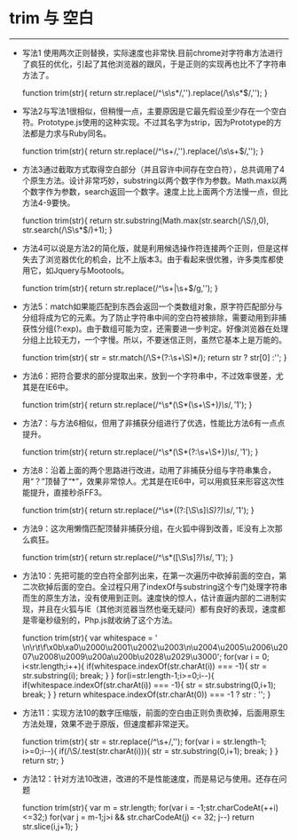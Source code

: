# trim 与 空白


----------


 - 写法1
 使用两次正则替换，实际速度也非常快.目前chrome对字符串方法进行了疯狂的优化，引起了其他浏览器的跟风，于是正则的实现再也比不了字符串方法了。
 

    function trim(str){
      return str.replace(/^\s\s*/,'').replace(/\s\s*$/,'');
    }

 - 写法2与写法1很相似，但稍慢一点，主要原因是它最先假设至少存在一个空白符。Prototype.js使用的这种实现。不过其名字为strip，因为Prototype的方法都是力求与Ruby同名。
 

    function trim(str){
     return str.replace(/^\s+/,'').replace(/\s\s+$/,'');
    }
    
 - 方法3通过截取方式取得空白部分（并且容许中间存在空白符），总共调用了4个原生方法。设计非常巧妙，substring以两个数字作为参数。Math.max以两个数字作为参数，search返回一个数字。速度上比上面两个方法慢一点，但比方法4-9要快。

    function trim(str){
      return str.substring(Math.max(str.search(/\S/),0),
             str.search(/\S\s*$/)+1);
    }

 - 方法4可以说是方法2的简化版，就是利用候选操作符连接两个正则，但是这样失去了浏览器优化的机会，比不上版本3。由于看起来很优雅，许多类库都使用它，如Jquery与Mootools。

    function trim(str){
      return str.replace(/^\s+|\s+$/g,'');
    }
    

 - 方法5：match如果能匹配到东西会返回一个类数组对象，原字符匹配部分与分组将成为它的元素。为了防止字符串中间的空白符被排除，需要动用到非捕获性分组(?:exp)。由于数组可能为空，还需要进一步判定。好像浏览器在处理分组上比较无力，一个字慢。所以，不要迷信正则，虽然它基本上是万能的。

    function trim(str){
      str = str.match(/\S+(?:\s+\S)*/);
      return str ? str[0] :''; 
    }
    

 - 方法6：把符合要求的部分提取出来，放到一个字符串中，不过效率很差，尤其是在IE6中。
 

    function trim(str){
       return str.replace(/^\s*(\S*(\s+\S+)*)\s*$/,'$1');
    }
    

 - 方法7：与方法6相似，但用了非捕获分组进行了优选，性能比方法6有一点点提升。
 

    function trim(str){
        return str.replace(/^\s*(\S*(?:\s+\S+)*)\s*$/,'$1');
    }
    

 - 方法8：沿着上面的两个思路进行改进，动用了非捕获分组与字符串集合，用“？”顶替了“*”，效果非常惊人。尤其是在IE6中，可以用疯狂来形容这次性能提升，直接秒杀FF3。
 

    function trim(str){
      return str.replace(/^\s*((?:[\S\s]*\S)?)\s*$/,'$1');
    }
    

 - 方法9：这次用懒惰匹配顶替非捕获分组，在火狐中得到改善，IE没有上次那么疯狂。
 

    function trim(str){
       return str.replace(/^\s*([\S\s]*?)\s*$/,'$1');
    }
    

 - 方法10：先把可能的空白符全部列出来，在第一次遍历中砍掉前面的空白，第二次砍掉后面的空白。全过程只用了indexOf与substring这个专门处理字符串而生的原生方法，没有使用到正则。速度快的惊人，估计直逼内部的二进制实现，并且在火狐与IE（其他浏览器当然也毫无疑问）都有良好的表现，速度都是零毫秒级别的，Php.js就收纳了这个方法。
 

    function trim(str){
      var whitespace = ' \n\r\t\f\x0b\xa0\u2000\u2001\u2002\u2003\n\\u2004\u2005\u2006\u2007\u2008\u2009\u200a\u200b\u2028\u2029\u3000';
      for(var i = 0; i<str.length;i++){
        if(whitespace.indexOf(str.charAt(i)) === -1){
          str = str.substring(i);
          break;
        }
      }
      for(i=str.length-1;i>=0;i--){
        if(whitespace.indexOf(str.charAt(i)) === -1){
          str = str.substring(0,i+1);
          break;
        }
      }
      return whitespace.indexOf(str.charAt(0)) === -1 ? str : '';
    }
    

 - 方法11：实现方法10的数字压缩版，前面的空白由正则负责砍掉，后面用原生方法处理，效果不逊于原版，但速度都非常逆天。
 

    function trim(str){
      str = str.replace(/^\s+/,'');
      for(var i = str.length-1; i>=0;i--){
       if(/\S/.test(str.charAt(i))){
         str = str.substring(0,i+1);
         break;
       }
      }
      return str;
    }
    

 -  方法12：针对方法10改进，改进的不是性能速度，而是易记与使用。还存在问题
 

    function trim(str){
      var m = str.length;
      for(var i = -1;str.charCodeAt(++i)<=32;)
      for(var j = m-1;j>i && str.charCodeAt(j) <= 32; j--)
      return str.slice(i,j+1);
    }
